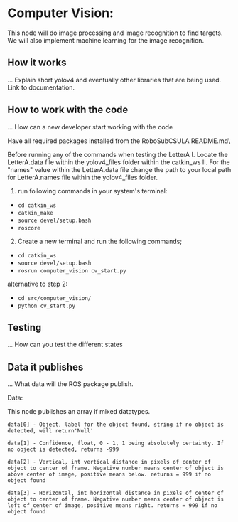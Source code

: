 # Computer Vision:
This node will do image processing and image recognition to find targets. We will also implement machine learning for the image recognition.

## How it works
... Explain short yolov4 and eventually other libraries that are being used. Link to documentation.

## How to work with the code
... How can a new developer start working with the code

Have all required packages installed from the RoboSubCSULA README.md\

Before running any of the commands when testing the LetterA 
I. Locate the LetterA.data file within the yolov4_files folder within the catkin_ws
II. For the "names" value within the LetterA.data file change the path to your local path for LetterA.names file within the yolov4_files folder.

1. run following commands in your system's terminal:
- `cd catkin_ws`
- `catkin_make`
- `source devel/setup.bash`
- `roscore`

2. Create a new terminal and run the following commands;
- `cd catkin_ws`
- `source devel/setup.bash`
- `rosrun computer_vision cv_start.py`

alternative to step 2:
- `cd src/computer_vision/`
- `python cv_start.py`



## Testing
... How can you test the different states

## Data it publishes
... What data will the ROS package publish.

Data:

This node publishes an array if mixed datatypes.

`data[0] - Object, label for the object found, string if no object is detected, will return'Null'`

`data[1] - Confidence, float, 0 - 1, 1 being absolutely certainty. If no object is detected, returns -999`

`data[2] - Vertical, int vertical distance in pixels of center of object to center of frame.
Negative number means center of object is above center of image, positive means below.
returns = 999 if no object found`

`data[3] - Horizontal, int horizontal distance in pixels of center of object to center of frame.
Negative number means center of object is left of center of image, positive means right.
returns = 999 if no object found`
